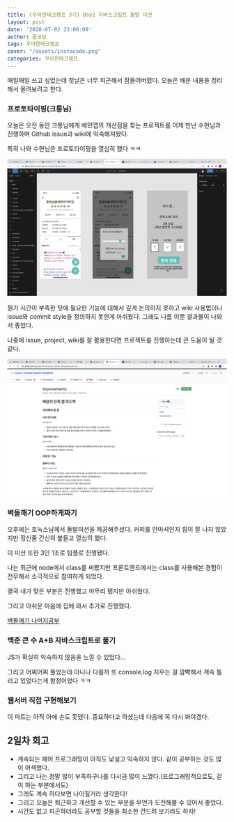 ```yaml
---
title: (우아한테크캠프 3기) Day2 자바스크립트 돌발 미션
layout: post
date: '2020-07-02 23:00:00'
author: 줌코딩
tags: 우아한테크캠프
cover: "/assets/instacode.png"
categories: 우아한테크캠프
---
```


매일매일 쓰고 싶었는데 첫날은 너무 피곤해서 잠들어버렸다. 오늘은 배운 내용을 정리해서 올려보려고 한다.

### 프로토타이핑(크롱님)

오늘은 오전 동안 크롱님에게 배민앱의 개선점을 찾는 프로젝트를 어제 만난 수현님과 진행하며 Github issue과 wiki에 익숙해져봤다. 

특히 나와 수현님은 프로토타이핑을 열심히 했다 ㅋㅋ 

![사진](/assets/woowa-tech-camp-day-2-prototype.png)


뭔가 시간이 부족한 탓에 필요한 기능에 대해서 깊게 논의하지 못하고 wiki 사용법이나 issue와 commit style을 정의하지 못한게 아쉬웠다.
그래도 나름 이뿐 결과물이 나와서 좋았다.

나중에 issue, project, wiki를 잘 활용한다면 프로젝트를 진행하는데 큰 도움이 될 것 같다.

![사진](/assets/woowa-tech-camp-day-2-wiki.png)


### 벽돌깨기 OOP하게짜기

오후에는 호눅스님께서 돌발미션을 제공해주셨다. 커피를 안마셔인지 힘이 잘 나지 않았지만 정신줄 간신히 붙들고 열심히 했다.

이 미션 또한 3인 1조로 팀플로 진행됐다.

나는 최근에 node에서 class를 써봤지만 프론트엔드에서는 class를 사용해본 경험이 전무해서 소극적으로 참여하게 되었다.

결국 내가 맞은 부분은 진행했고 마무리 됐지만 아쉬웠다.

그리고 아쉬운 마음에 집에 와서 추가로 진행했다.

[벽돌깨기 나머지공부](https://github.com/zoomKoding/2D-breakout-game-OOP/blob/master/README.md)

### 백준 큰 수 A+B 자바스크립트로 풀기

JS가 확실히 익숙하지 않음을 느낄 수 있었다...

그리고 어찌어찌 풀었는데 아니나 다를까 또 console.log 지우는 걸 깜빡해서 계속 틀리고 있었다는게 함정이었다 ㅋㅋ

### 웹서버 직접 구현해보기

이 파트는 아직 아에 손도 못댔다. 중요하다고 하셨는데 다음에 꼭 다시 봐야겠다.

## 2일차 회고

- 계속되는 페어 프로그래밍이 아직도 낯설고 익숙하지 않다. 같이 공부하는 것도 많이 어색했다.
- 그리고 나는 정말 많이 부족하구나를 다시금 많이 느꼈다.(프로그래밍적으로도, 같이 하는 부분에서도)
- 그래도 계속 하다보면 나아질거라 생각한다!
- 그리고 오늘은 퇴근하고 개선할 수 있는 부분을 무언가 도전해볼 수 있어서 좋았다.
- 시간도 없고 피곤하더라도 공부할 것들을 최소한 건드려 보기라도 하자!


